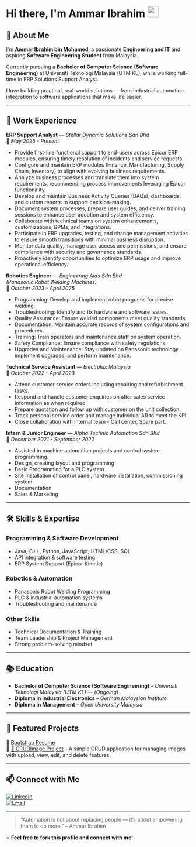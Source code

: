 # Hi there, I'm Ammar Ibrahim <img src="https://raw.githubusercontent.com/ammaribrahim95/ammaribrahim95/master/img/wave.gif" width="30px">
 
## 🚀 About Me  
I'm **Ammar Ibrahim bin Mohamed**, a passionate **Engineering and IT** and aspiring **Software Engineering Student** from Malaysia.    

Currently pursuing a **Bachelor of Computer Science (Software Engineering)** at Universiti Teknologi Malaysia (UTM KL), while working full-time in ERP Solutions Support Analyst.  

I love building practical, real-world solutions — from industrial automation integration to software applications that make life easier.  

---

## 💼 Work Experience  

**ERP Support Analyst** — *Stellar Dynamic Solutions Sdn Bhd*  
📅 *May 2025 - Present*  
- Provide first-line functional support to end-users across Epicor ERP modules, ensuring timely resolution of incidents and service requests.
- Configure and maintain ERP modules (Finance, Manufacturing, Supply Chain, Inventory) to align with evolving business requirements.
- Analyze business processes and translate them into system requirements, recommending process improvements leveraging Epicor functionality.
- Develop and maintain Business Activity Queries (BAQs), dashboards, and custom reports to support decision-making.
- Document system processes, prepare user guides, and deliver training sessions to enhance user adoption and system efficiency.
- Collaborate with technical teams on system enhancements, customizations, BPMs, and integrations.
- Participate in ERP upgrades, testing, and change management activities to ensure smooth transitions with minimal business disruption.
- Monitor data quality, manage user access and permissions, and ensure compliance with security and governance standards.
- Proactively identify opportunities to optimize ERP usage and improve operational efficiency.

**Robotics Engineer** — *Engineering Aids Sdn Bhd*  
*(Panasonic Robot Welding Machines)*  
📅 *October 2023 - April 2025*  
- Programming: Develop and implement robot programs for precise welding.
- Troubleshooting: Identify and fix hardware and software issues.
- Quality Assurance: Ensure welded components meet quality standards.
- Documentation: Maintain accurate records of system configurations and procedures.
- Training: Train operators and maintenance staff on system operation.
- Safety Compliance: Ensure compliance with safety regulations.
- Upgrades and Maintenance: Stay updated on Panasonic technology, implement upgrades, and perform maintenance.

**Technical Service Assistant** — *Electrolux Malaysia*  
📅 *October 2022 - April 2023*  
- Attend customer service orders including repairing and refurbishment tasks.
- Respond and handle customer enquiries on after sales service information as when required.
- Prepare quotation and follow up with customer on the unit collection.
- Track personal service order and manage individual AR to meet the KPI.
- Close collaboration with internal team - Call center, Spare part.

**Intern & Junior Engineer** — *Alpha Technic Automation Sdn Bhd*  
📅 *December 2021 - September 2022*  
- Assisted in machine automation projects and control system programming.
- Design, creating layout and programming
- Basic Programming for a PLC system
- Site Installation of control panel, hardware installation, commissioning system
- Documentation
- Sales & Marketing

---

## 🛠 Skills & Expertise  

### **Programming & Software Development**  
- Java, C++, Python, JavaScript, HTML/CSS, SQL
- API integration & software testing
- ERP System Support (Epicor Kinetic)

### **Robotics & Automation**  
- Panasonic Robot Welding Programming
- PLC & industrial automation systems
- Troubleshooting and maintenance

### **Other Skills**  
- Technical Documentation & Training
- Team Leadership & Project Management
- Strong problem-solving mindset

---

## 📚 Education  
- **Bachelor of Computer Science (Software Engineering)** – *Universiti Teknologi Malaysia (UTM KL)* — *(Ongoing)*  
- **Diploma in Industrial Electronics** – *German Malaysian Institute*  
- **Diploma in Management** – *Open University Malaysia*  

---

## 📌 Featured Projects  
🔹 [Bootstrap Resume](https://ammaribrahim95.github.io/)  
🔹 [📸 CRUDImage Project](https://github.com/ammaribrahim95/Ammar-Portfolio/tree/main/crudimage) – A simple CRUD application for managing images with upload, view, edit, and delete features.


---

## 📫 Connect with Me  
[![LinkedIn](https://img.shields.io/badge/LinkedIn-Profile-blue)](https://www.linkedin.com/in/ammaribrahimMohd)   
[![Email](https://img.shields.io/badge/Email-ammaribrahim1995@gmail.com-red)](mailto:ammaribrahim1995@gmail.com)  

---

> “Automation is not about replacing people — it’s about empowering them to do more.” – Ammar Ibrahim  

⭐ **Feel free to fork this profile and connect with me!**  

